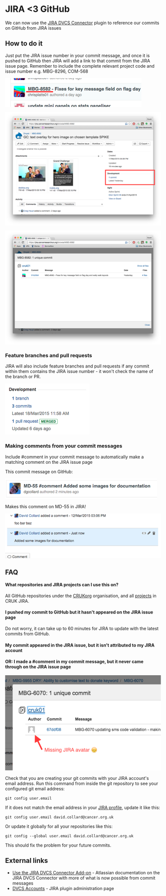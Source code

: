 # JIRA <3 GitHub

We can now use the [JIRA DVCS Connector](https://marketplace.atlassian.com/plugins/com.atlassian.jira.plugins.jira-bitbucket-connector-plugin) plugin to reference our commits on GitHub from JIRA issues

## How to do it

Just put the JIRA issue number in your commit message, and once it is pushed to GitHub then JIRA will add a link to that commit from the JIRA issue page. Remember to include the complete relevant project code and issue number e.g. MBG-8296, COM-568

![](https://raw.githubusercontent.com/CRUKorg/jira-github-sandbox/master/images/github-mbg-8582.png)

![](https://raw.githubusercontent.com/CRUKorg/jira-github-sandbox/master/images/jira-mbg-8582.png)

![](https://raw.githubusercontent.com/CRUKorg/jira-github-sandbox/master/images/jira-mbg-8582-commits.png)

### Feature branches and pull requests

JIRA will also include feature branches and pull requests if any commit within them contains the JIRA issue number - it won't check the name of the branch or PR.

![](https://raw.githubusercontent.com/CRUKorg/jira-github-sandbox/master/images/branch-and-pr.png)

### Making comments from your commit messages

Include #comment in your commit message to automatically make a matching comment on the JIRA issue page

This commit message on GitHub:

![](https://raw.githubusercontent.com/CRUKorg/jira-github-sandbox/master/images/github-comment.png)

Makes this comment on MD-55 in JIRA!

![](https://raw.githubusercontent.com/CRUKorg/jira-github-sandbox/master/images/jira-comment.png)

## FAQ

#### What repositories and JIRA projects can I use this on?

All GitHub repositories under the [CRUKorg](https://github.com/CRUKorg/) organisation, and all [projects](https://jira.cancerresearchuk.org/secure/BrowseProjects.jspa) in CRUK JIRA.

#### I pushed my commit to GitHub but it hasn't appeared on the JIRA issue page

Do not worry, it can take up to 60 minutes for JIRA to update with the latest commits from GitHub.

#### My commit appeared in the JIRA issue, but it isn't attributed to my JIRA account
#### OR: I made a #comment in my commit message, but it never came through on the JIRA issue page

![](https://raw.githubusercontent.com/CRUKorg/jira-github-sandbox/master/images/unattributed-commit.png)

Check that you are creating your git commits with your JIRA account's email address. Run this command from inside the git repository to see your configured git email address:

```
git config user.email
```

If it does not match the email address in your [JIRA profile](https://jira.cancerresearchuk.org/secure/ViewProfile.jspa), update it like this:

```
git config user.email david.collard@cancer.org.uk
```

Or update it globally for all your repositories like this:

```
git config --global user.email david.collard@cancer.org.uk
```

This should fix the problem for your future commits.

## External links

* [Use the JIRA DVCS Connector Add-on](https://confluence.atlassian.com/display/BITBUCKET/Use+the+JIRA+DVCS+Connector+Add-on) - Atlassian documentation on the JIRA DVCS Connector with more of what is now possible from commit messages
* [DVCS Accounts](https://jira.cancerresearchuk.org/secure/admin/ConfigureDvcsOrganizations!default.jspa) - JIRA plugin administration page
